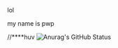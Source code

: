 lol

my name is pwp

//****huv
![Anurag's GitHub Status](https://github-readme-stats.vercel.app/api?username=pwp114514&show_icons=true&theme=dark)

